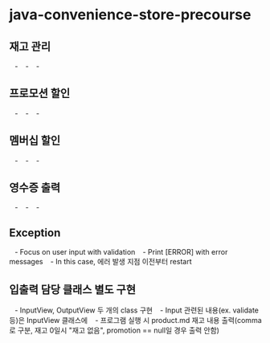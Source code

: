 # java-convenience-store-precourse

## 재고 관리
&ensp; -
&ensp; -
&ensp; -

## 프로모션 할인
&ensp; -
&ensp; -
&ensp; -

## 멤버십 할인
&ensp; -
&ensp; -
&ensp; -

## 영수증 출력
&ensp; -
&ensp; -
&ensp; -

## Exception
&ensp; - Focus on user input with validation
&ensp; - Print [ERROR] with error messages
&ensp; - In this case, 에러 발생 지점 이전부터 restart

## 입출력 담당 클래스 별도 구현
&ensp; - InputView, OutputView 두 개의 class 구현
&ensp; - Input 관련된 내용(ex. validate 등)은 InputView 클래스에
&ensp; - 프로그램 실행 시 product.md 재고 내용 출력(comma로 구분, 재고 0일시 "재고 없음", promotion == null일 경우 출력 안함)

